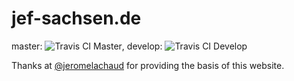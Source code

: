 jef-sachsen.de
==============

master: ![Travis CI Master](https://travis-ci.org/jef-sachsen/jef-sachsen.de.svg?branch=master), develop: ![Travis CI Develop](https://travis-ci.org/jef-sachsen/jef-sachsen.de.svg?branch=develop)

Thanks at [@jeromelachaud](https://jeromelachaud.github.io/freelancer-theme) for providing the basis of this website.
